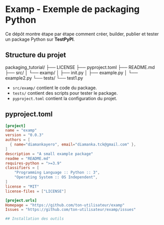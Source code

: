 # Examp - Exemple de packaging Python

Ce dépôt montre étape par étape comment créer, builder, publier et tester un package Python sur **TestPyPI**.

## Structure du projet

packaging_tutorial/
├── LICENSE
├── pyproject.toml
├── README.md
├── src/
│ └── examp/
│ ├── init.py
│ ├── example.py
│ └── example2.py
└── tests/
└── test1.py



- `src/examp/` contient le code du package.
- `tests/` contient des scripts pour tester le package.
- `pyproject.toml` contient la configuration du projet.

## pyproject.toml

```toml
[project]
name = "examp"
version = "0.0.3"
authors = [
  { name="diamankayero", email="diamanka.tck@gmail.com" },
]
description = "A small example package"
readme = "README.md"
requires-python = ">=3.9"
classifiers = [
    "Programming Language :: Python :: 3",
    "Operating System :: OS Independent",
]
license = "MIT"
license-files = ["LICENSE"]

[project.urls]
Homepage = "https://github.com/ton-utilisateur/examp"
Issues = "https://github.com/ton-utilisateur/examp/issues"

## Installation des outils



